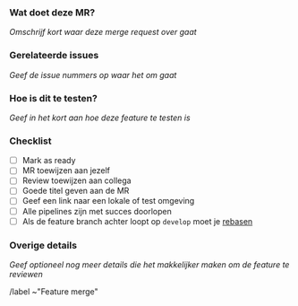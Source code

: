 ### Wat doet deze MR?

_Omschrijf kort waar deze merge request over gaat_

### Gerelateerde issues

_Geef de issue nummers op waar het om gaat_

### Hoe is dit te testen?

_Geef in het kort aan hoe deze feature te testen is_

### Checklist

- [ ] Mark as ready
- [ ] MR toewijzen aan jezelf
- [ ] Review toewijzen aan collega
- [ ] Goede titel geven aan de MR
- [ ] Geef een link naar een lokale of test omgeving
- [ ] Alle pipelines zijn met succes doorlopen
- [ ] Als de feature branch achter loopt op `develop` moet je [rebasen](https://developers.lemone.cloud/wiki/tips-tricks/git.html#hoe-doe-je-een-git-rebase)

### Overige details

_Geef optioneel nog meer details die het makkelijker maken om de feature te reviewen_


/label ~"Feature merge"
